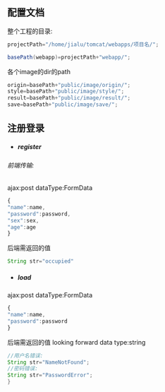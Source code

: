 ## 配置文档

整个工程的目录:
```java
projectPath="/home/jialu/tomcat/webapps/项目名/";
```

```java
basePath(webapp)=projectPath+"webapp/";
```
各个image的dir的path
```java
origin=basePath+"public/image/origin/";
style=basePath+"public/image/style/";
result=basePath+"public/image/result/";
save=basePath+"public/image/save/";
```

## 注册登录
- #####  register

###### 前端传输:
ajax:post
dataType:FormData
```js
{
"name":name,
"password":password,
"sex":sex,
"age":age
}

```
后端需返回的值
```java
String str="occupied"
```

- ##### load
ajax:post
dataType:FormData

```js
{
"name":name,
"password":password
}
```
后端需返回的值
looking forward data type:string
```java
//用户名错误:
String str="NameNotFound";
//密码错误:
String str="PasswordError";
}

```


